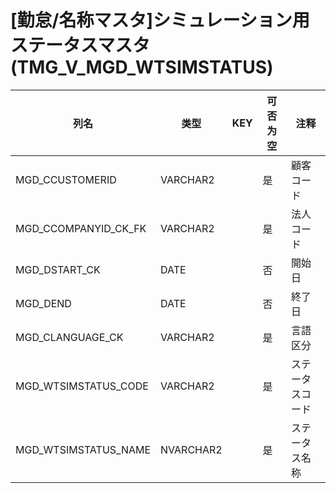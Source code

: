# [勤怠/名称マスタ]シミュレーション用ステータスマスタ(TMG_V_MGD_WTSIMSTATUS)
| 列名   | 类型   | KEY  | 可否为空 | 注释   |
| ---- | ---- | ---- | ---- | ---- |
|MGD_CCUSTOMERID|VARCHAR2||是|顧客コード|
|MGD_CCOMPANYID_CK_FK|VARCHAR2||是|法人コード|
|MGD_DSTART_CK|DATE||否|開始日|
|MGD_DEND|DATE||否|終了日|
|MGD_CLANGUAGE_CK|VARCHAR2||是|言語区分|
|MGD_WTSIMSTATUS_CODE|VARCHAR2||是|ステータスコード|
|MGD_WTSIMSTATUS_NAME|NVARCHAR2||是|ステータス名称|
